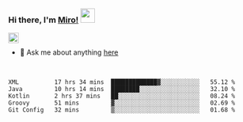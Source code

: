 ### Hi there, I'm [Miro!](https://castariva18.github.io/)  <img src="https://github.com/TheDudeThatCode/TheDudeThatCode/blob/master/Assets/Hi.gif" width="29px">

<a href="https://discord.gg/bhPzjwR">
  <img align="left" alt="Clown Discord" width="21px" src="https://cdn4.iconfinder.com/data/icons/logos-and-brands/512/91_Discord_logo_logos-512.png" />
</a>

<br />

- 💬 Ask me about anything [here](https://github.com/castariva18/castariva18/issues)

<br />

<!--START_SECTION:waka-->
```text
XML          17 hrs 34 mins  █████████████▓░░░░░░░░░░░   55.12 % 
Java         10 hrs 14 mins  ████████░░░░░░░░░░░░░░░░░   32.10 % 
Kotlin       2 hrs 37 mins   ██░░░░░░░░░░░░░░░░░░░░░░░   08.24 % 
Groovy       51 mins         ▓░░░░░░░░░░░░░░░░░░░░░░░░   02.69 % 
Git Config   32 mins         ▒░░░░░░░░░░░░░░░░░░░░░░░░   01.68 % 
```
<!--END_SECTION:waka-->
